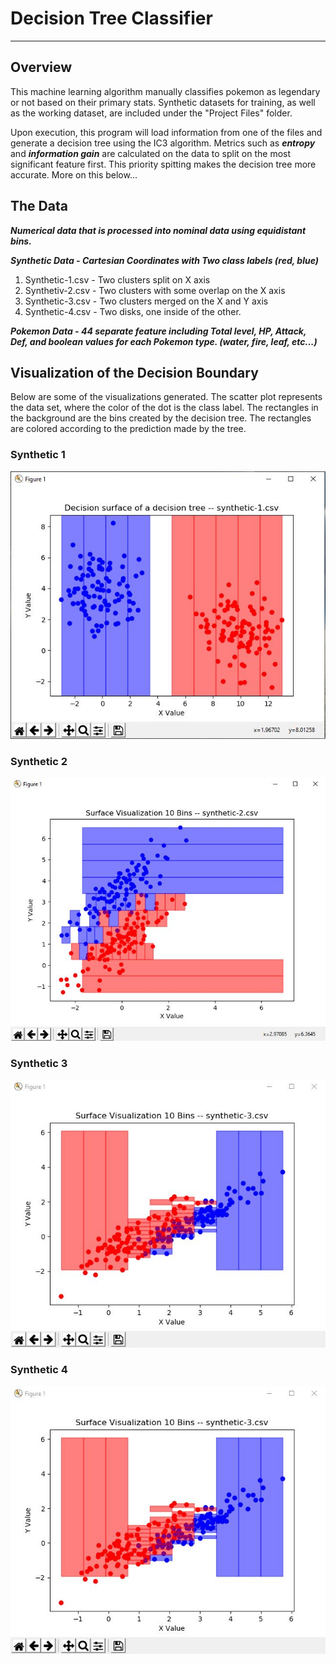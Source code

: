 # Decision Tree Classifier 
---

## Overview
This machine learning algorithm manually classifies pokemon as legendary or not based on their primary stats.
Synthetic datasets for training, as well as the working dataset, are included under the "Project Files" folder.

Upon execution, this program will load information from one of the files and generate a decision tree using the IC3 algorithm. Metrics such as ***entropy*** and ***information gain*** are calculated on the data to split on the most significant feature first. This priority spitting makes the decision tree more accurate. More on this below...

## The Data
***Numerical data that is processed into nominal data using equidistant bins.***

***Synthetic Data - Cartesian Coordinates with Two class labels (red, blue)***
1.	Synthetic-1.csv - Two clusters split on X axis 
2.	Synthetiv-2.csv - Two clusters with some overlap on the X axis
3. 	Synthetic-3.csv - Two clusters merged on the X and Y axis
4. 	Synthetic-4.csv - Two disks, one inside of the other.

***Pokemon Data - 44 separate feature including Total level, HP, Attack, Def, and boolean values for each Pokemon type. (water, fire, leaf, etc...)***

## Visualization of the Decision Boundary

Below are some of the visualizations generated. The scatter plot represents the data set, where the color of the dot is the class label.
The rectangles in the background are the bins created by the decision tree. The rectangles are colored according to the prediction made by the tree.

### Synthetic 1
![Synthetic-1.csv](/Screenshots/decisionSurface_synthetic1.JPG)
### Synthetic 2
![Synthetic-2.csv](/Screenshots/decisionSurface_10Bins_synthetic2.JPG)
### Synthetic 3
![Synthetic-3.csv](/Screenshots/decisionSurface_10Bins_synthetic3.JPG)
### Synthetic 4
![Synthetic-4.csv](/Screenshots/decisionSurface_10Bins_synthetic3.JPG)
